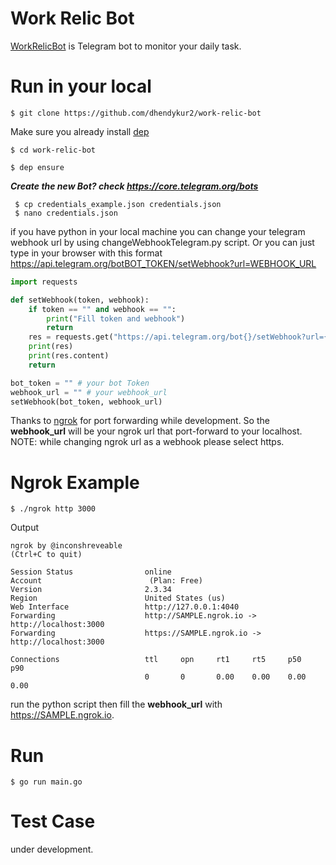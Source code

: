 # Work Relic Bot
[WorkRelicBot](https://t.me/WorkRelicBot) is Telegram bot to monitor your daily task.

# Run in your local
```console
$ git clone https://github.com/dhendykur2/work-relic-bot
```
Make sure you already install [dep](https://github.com/golang/dep)

```console
$ cd work-relic-bot
```

```console
$ dep ensure
```

 ***Create the new Bot? check https://core.telegram.org/bots***

```console
 $ cp credentials_example.json credentials.json
 $ nano credentials.json
```

if you have python in your local machine you can change your telegram webhook url by using changeWebhookTelegram.py script. Or you can just type in your browser with this format https://api.telegram.org/botBOT_TOKEN/setWebhook?url=WEBHOOK_URL

```python
import requests

def setWebhook(token, webhook):
    if token == "" and webhook == "":
        print("Fill token and webhook")
        return
    res = requests.get("https://api.telegram.org/bot{}/setWebhook?url={}".format(token, url))
    print(res)
    print(res.content)
    return

bot_token = "" # your bot Token
webhook_url = "" # your webhook_url
setWebhook(bot_token, webhook_url)
```

Thanks to [ngrok](https://ngrok.com/) for port forwarding while development. So the **webhook_url** will be your ngrok url that port-forward to your localhost. NOTE: while changing ngrok url as a webhook please select https.

# Ngrok Example
```console
$ ./ngrok http 3000
```
Output
```console
ngrok by @inconshreveable                                                                                                                                        (Ctrl+C to quit)

Session Status                online
Account                        (Plan: Free)
Version                       2.3.34
Region                        United States (us)
Web Interface                 http://127.0.0.1:4040
Forwarding                    http://SAMPLE.ngrok.io -> http://localhost:3000
Forwarding                    https://SAMPLE.ngrok.io -> http://localhost:3000

Connections                   ttl     opn     rt1     rt5     p50     p90
                              0       0       0.00    0.00    0.00    0.00
```

run the python script then fill the **webhook_url** with https://SAMPLE.ngrok.io.

# Run
```console
$ go run main.go
```

# Test Case
under development.

